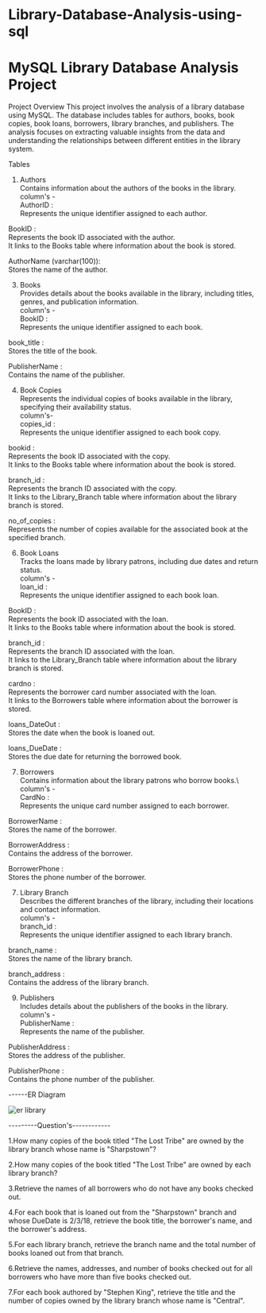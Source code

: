 # Library-Database-Analysis-using-sql
# MySQL Library Database Analysis Project  
Project Overview
This project involves the analysis of a library database using MySQL. The database includes tables for authors, books, book copies, book loans, borrowers, library branches, and publishers. The analysis focuses on extracting valuable insights from the data and understanding the relationships between different entities in the library system.

Tables  
1. Authors    
Contains information about the authors of the books in the library.  
column's -  
 AuthorID :  
    Represents the unique identifier assigned to each author.  

  BookID :  
   Represents the book ID associated with the author.  
   It links to the Books table where information about the book is stored.  

  AuthorName (varchar(100)):  
   Stores the name of the author.  

3. Books    
Provides details about the books available in the library, including titles, genres, and publication information.          
column's -   
  BookID :  
   Represents the unique identifier assigned to each book.  

  book_title :  
   Stores the title of the book.  

  PublisherName :  
   Contains the name of the publisher.  

4. Book Copies    
Represents the individual copies of books available in the library, specifying their availability status.  
column's-  
  copies_id :  
   Represents the unique identifier assigned to each book copy.  
 
  bookid :  
   Represents the book ID associated with the copy.  
   It links to the Books table where information about the book is stored.  

  branch_id :  
   Represents the branch ID associated with the copy.  
   It links to the Library_Branch table where information about the library branch is stored.  

  no_of_copies :  
   Represents the number of copies available for the associated book at the specified branch.  

6. Book Loans    
Tracks the loans made by library patrons, including due dates and return status.  
column's -  
  loan_id :   
    Represents the unique identifier assigned to each book loan.  

  BookID :  
   Represents the book ID associated with the loan.  
   It links to the Books table where information about the book is stored.  

  branch_id :  
   Represents the branch ID associated with the loan.  
   It links to the Library_Branch table where information about the library branch is stored.  

  cardno :  
   Represents the borrower card number associated with the loan.  
   It links to the Borrowers table where information about the borrower is stored.  

  loans_DateOut :  
   Stores the date when the book is loaned out.  

  loans_DueDate :  
   Stores the due date for returning the borrowed book.  

7. Borrowers    
Contains information about the library patrons who borrow books.\  
column's -  
  CardNo :  
   Represents the unique card number assigned to each borrower.  

  BorrowerName :  
   Stores the name of the borrower.  

  BorrowerAddress :  
   Contains the address of the borrower.  

  BorrowerPhone :  
   Stores the phone number of the borrower.  

7. Library Branch    
Describes the different branches of the library, including their locations and contact information.   
column's -  
  branch_id :  
   Represents the unique identifier assigned to each library branch.  

  branch_name :  
   Stores the name of the library branch.  

  branch_address :  
   Contains the address of the library branch.  

9. Publishers    
Includes details about the publishers of the books in the library.  
column's -  
  PublisherName :  
   Represents the name of the publisher.  

  PublisherAddress :  
   Stores the address of the publisher.  

  PublisherPhone :  
   Contains the phone number of the publisher.  



   ------ER Diagram
   
   ![er library](https://github.com/patilgopal0008/Library-Database-Analysis-using-sql/assets/141726184/98802fc9-e636-478e-83a5-c54a0aed5b0e)




   ---------Question's------------

  1.How many copies of the book titled "The Lost Tribe" are owned by the library branch whose name is "Sharpstown"?
  
2.How many copies of the book titled "The Lost Tribe" are owned by each library branch?

3.Retrieve the names of all borrowers who do not have any books checked out.

4.For each book that is loaned out from the "Sharpstown" branch and whose DueDate is 2/3/18, retrieve the book title, the borrower's name, and the borrower's address.

5.For each library branch, retrieve the branch name and the total number of books loaned out from that branch.

6.Retrieve the names, addresses, and number of books checked out for all borrowers who have more than five books checked out.

7.For each book authored by "Stephen King", retrieve the title and the number of copies owned by the library branch whose name is "Central".


 
